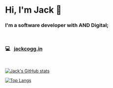# Hi, I'm Jack 👋
### I'm a software developer with AND Digital; 
<br />

### 💻 &nbsp; [jackcogg.in](https://jackcogg.in)

<br />

<!--
**jkcog/jkcog** is a ✨ _special_ ✨ repository because its `README.md` (this file) appears on your GitHub profile.

Here are some ideas to get you started:

- 🔭 I’m currently working on ...
- 🌱 I’m currently learning ...
- 👯 I’m looking to collaborate on ...
- 🤔 I’m looking for help with ...
- 💬 Ask me about ...
- 📫 How to reach me: ...
- 😄 Pronouns: ...
- ⚡ Fun fact: ...
-->

[![Jack's GitHub stats](https://github-readme-stats.vercel.app/api?username=jkcog&custom_title=Jack's%20%Github%20%Stats&show_icons=true&theme=radical&hide_border=true&hide=contribs,prs,issues)](https://github.com/anuraghazra/github-readme-stats)

[![Top Langs](https://github-readme-stats.vercel.app/api/top-langs/?username=jkcog&theme=radical&hide_border=true&)](https://github.com/anuraghazra/github-readme-stats)
